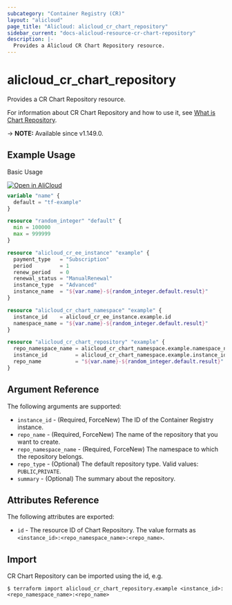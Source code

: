 ```yaml
---
subcategory: "Container Registry (CR)"
layout: "alicloud"
page_title: "Alicloud: alicloud_cr_chart_repository"
sidebar_current: "docs-alicloud-resource-cr-chart-repository"
description: |-
  Provides a Alicloud CR Chart Repository resource.
---
```


# alicloud_cr_chart_repository

Provides a CR Chart Repository resource.

For information about CR Chart Repository and how to use it, see [What is Chart Repository](https://www.alibabacloud.com/help/en/acr/developer-reference/api-cr-2018-12-01-createchartrepository).

-> **NOTE:** Available since v1.149.0.

## Example Usage

Basic Usage

<div style="display: block;margin-bottom: 40px;"><div class="oics-button" style="float: right;position: absolute;margin-bottom: 10px;">
  <a href="https://api.aliyun.com/api-tools/terraform?resource=alicloud_cr_chart_repository&exampleId=c0f976aa-4477-cd56-6da3-09ba814a248fe75a219d&activeTab=example&spm=docs.r.cr_chart_repository.0.c0f976aa44&intl_lang=EN_US" target="_blank">
    <img alt="Open in AliCloud" src="https://img.alicdn.com/imgextra/i1/O1CN01hjjqXv1uYUlY56FyX_!!6000000006049-55-tps-254-36.svg" style="max-height: 44px; max-width: 100%;">
  </a>
</div></div>

```terraform
variable "name" {
  default = "tf-example"
}

resource "random_integer" "default" {
  min = 100000
  max = 999999
}

resource "alicloud_cr_ee_instance" "example" {
  payment_type   = "Subscription"
  period         = 1
  renew_period   = 0
  renewal_status = "ManualRenewal"
  instance_type  = "Advanced"
  instance_name  = "${var.name}-${random_integer.default.result}"
}

resource "alicloud_cr_chart_namespace" "example" {
  instance_id    = alicloud_cr_ee_instance.example.id
  namespace_name = "${var.name}-${random_integer.default.result}"
}

resource "alicloud_cr_chart_repository" "example" {
  repo_namespace_name = alicloud_cr_chart_namespace.example.namespace_name
  instance_id         = alicloud_cr_chart_namespace.example.instance_id
  repo_name           = "${var.name}-${random_integer.default.result}"
}
```

## Argument Reference

The following arguments are supported:

* `instance_id` - (Required, ForceNew) The ID of the Container Registry instance.
* `repo_name` - (Required, ForceNew) The name of the repository that you want to create.
* `repo_namespace_name` - (Required, ForceNew) The namespace to which the repository belongs.
* `repo_type` - (Optional) The default repository type. Valid values: `PUBLIC`,`PRIVATE`.
* `summary` - (Optional) The summary about the repository.

## Attributes Reference

The following attributes are exported:

* `id` - The resource ID of Chart Repository. The value formats as `<instance_id>:<repo_namespace_name>:<repo_name>`.

## Import

CR Chart Repository can be imported using the id, e.g.

```shell
$ terraform import alicloud_cr_chart_repository.example <instance_id>:<repo_namespace_name>:<repo_name>
```
